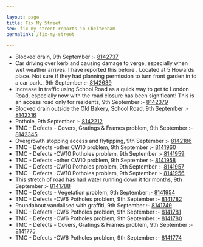 ```yaml
---

layout: page
title: Fix My Street
seo: fix my street reports in Cheltenham
permalink: /fix-my-street

---
```


<!-- fix_marker starts -->

- Blocked drain, 9th September :- [8142737](https://www.fixmystreet.com/report/8142737)
- Car driving over kerb and causing damage to verge, especially when wet weather arrives. I have reported this before . Located at 5 Howards place. Not sure if they had planning permission to turn front garden in to a car park., 9th September :- [8142639](https://www.fixmystreet.com/report/8142639)
- Increase in traffic using School Road as a quick way to get to London Road, especially now with the road closure has been significant! This is an access road only for residents, 9th September :- [8142379](https://www.fixmystreet.com/report/8142379)
- Blocked drain outside the Old Bakery, School Road, 9th September :- [8142316](https://www.fixmystreet.com/report/8142316)
- Pothole, 9th September :- [8142212](https://www.fixmystreet.com/report/8142212)
- TMC - Defects - Covers, Gratings & Frames problem, 9th September :- [8142345](https://www.fixmystreet.com/report/8142345)
- Overgrowth stopping access and flytipping, 9th September :- [8142186](https://www.fixmystreet.com/report/8142186)
- TMC - Defects -other CW10 problem, 9th September :- [8141960](https://www.fixmystreet.com/report/8141960)
- TMC - Defects -CW10 Potholes problem, 9th September :- [8141959](https://www.fixmystreet.com/report/8141959)
- TMC - Defects -other CW10 problem, 9th September :- [8141958](https://www.fixmystreet.com/report/8141958)
- TMC - Defects -CW10 Potholes problem, 9th September :- [8141957](https://www.fixmystreet.com/report/8141957)
- TMC - Defects -CW10 Potholes problem, 9th September :- [8141956](https://www.fixmystreet.com/report/8141956)
- This stretch of road has had water running down it for months, 9th September :- [8141788](https://www.fixmystreet.com/report/8141788)
- TMC - Defects - Vegetation problem, 9th September :- [8141954](https://www.fixmystreet.com/report/8141954)
- TMC - Defects -CW6 Potholes  problem, 9th September :- [8141782](https://www.fixmystreet.com/report/8141782)
- Roundabout vandalised with graffiti, 9th September :- [8141749](https://www.fixmystreet.com/report/8141749)
- TMC - Defects -CW6 Potholes  problem, 9th September :- [8141781](https://www.fixmystreet.com/report/8141781)
- TMC - Defects -CW6 Potholes  problem, 9th September :- [8141780](https://www.fixmystreet.com/report/8141780)
- TMC - Defects - Covers, Gratings & Frames problem, 9th September :- [8141775](https://www.fixmystreet.com/report/8141775)
- TMC - Defects -CW6 Potholes  problem, 9th September :- [8141774](https://www.fixmystreet.com/report/8141774)

<!-- fix_marker ends -->